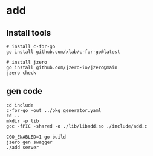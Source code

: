 # add

## Install tools

```shell
# install c-for-go
go install github.com/xlab/c-for-go@latest

# install jzero
go install github.com/jzero-io/jzero@main
jzero check
```

## gen code

```shell
cd include
c-for-go -out ../pkg generator.yaml
cd ..
mkdir -p lib
gcc -fPIC -shared -o ./lib/libadd.so ./include/add.c

CGO_ENABLED=1 go build
jzero gen swagger
./add server
```